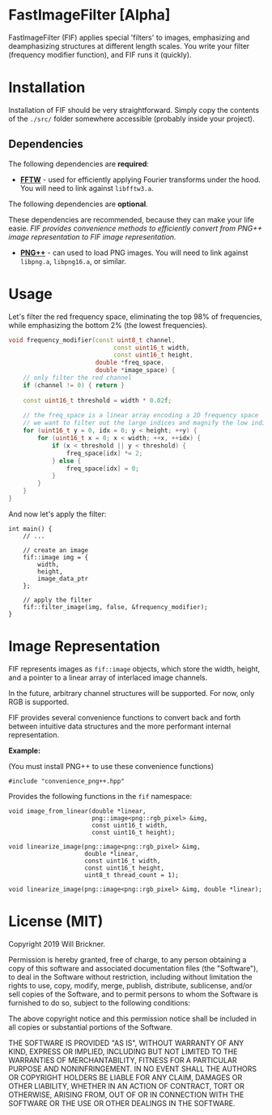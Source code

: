 # FastImageFilter [Alpha]

FastImageFilter (FIF) applies special 'filters' to images, emphasizing and deamphasizing structures at different length scales.  You write your filter (frequency modifier function), and FIF runs it (quickly). 

# Installation

Installation of FIF should be very straightforward. Simply copy the contents of the `./src/` folder somewhere accessible (probably inside your project).

## Dependencies

The following dependencies are **required**:

* **[FFTW](http://www.fftw.org/download.html)** - used for efficiently applying Fourier transforms under the hood.  You will need to link against `libfftw3.a`.

The following dependencies are **optional**.

These dependencies are recommended, because they can make your life easie. 
*FIF provides convenience methods to efficiently convert from PNG++ image representation to FIF image representation.*

* **[PNG++](https://www.nongnu.org/pngpp/)** - can used to load PNG images.  You will need to link against `libpng.a`, `libpng16.a`, or similar.

# Usage

Let's filter the red frequency space, eliminating the top 98% of frequencies, while emphasizing the bottom 2% (the lowest frequencies).

```C++
void frequency_modifier(const uint8_t channel,
							 const uint16_t width,
							 const uint16_t height, 
                        double *freq_space, 
                        double *image_space) {
	// only filter the red channel
	if (channel != 0) { return }
	
	const uint16_t threshold = width * 0.02f;
	
	// the freq_space is a linear array encoding a 2D frequency space
	// we want to filter out the large indices and magnify the low indices
	for (uint16_t y = 0, idx = 0; y < height; ++y) {
		for (uint16_t x = 0; x < width; ++x, ++idx) {
			if (x < threshold || y < threshold) {
				freq_space[idx] *= 2;
			} else {
				freq_space[idx] = 0;
			}
		}
	}
}
```

And now let's apply the filter:

```
int main() {
	// ...

	// create an image
	fif::image img = {
	    width,
	    height,
	    image_data_ptr
	};
	
	// apply the filter
	fif::filter_image(img, false, &frequency_modifier);
}
```

# Image Representation

FIF represents images as `fif::image` objects, which store the width, height, and a pointer to a linear array of interlaced image channels.

In the future, arbitrary channel structures will be supported. For now, only RGB is supported.

FIF provides several convenience functions to convert back and forth between intuitive data structures and the more performant internal representation.

**Example:** 

(You must install PNG++ to use these convenience functions)

```
#include "convenience_png++.hpp"
```

Provides the following functions in the `fif` namespace:

```
void image_from_linear(double *linear,
                       png::image<png::rgb_pixel> &img,
                       const uint16_t width,
                       const uint16_t height);
                           
void linearize_image(png::image<png::rgb_pixel> &img,
                     double *linear,
                     const uint16_t width,
                     const uint16_t height,
                     uint8_t thread_count = 1);
                     
void linearize_image(png::image<png::rgb_pixel> &img, double *linear);
```

# License (MIT)

Copyright 2019 Will Brickner.

Permission is hereby granted, free of charge, to any person obtaining a copy of this software and associated documentation files (the "Software"), to deal in the Software without restriction, including without limitation the rights to use, copy, modify, merge, publish, distribute, sublicense, and/or sell copies of the Software, and to permit persons to whom the Software is furnished to do so, subject to the following conditions:

The above copyright notice and this permission notice shall be included in all copies or substantial portions of the Software.

THE SOFTWARE IS PROVIDED "AS IS", WITHOUT WARRANTY OF ANY KIND, EXPRESS OR IMPLIED, INCLUDING BUT NOT LIMITED TO THE WARRANTIES OF MERCHANTABILITY, FITNESS FOR A PARTICULAR PURPOSE AND NONINFRINGEMENT. IN NO EVENT SHALL THE AUTHORS OR COPYRIGHT HOLDERS BE LIABLE FOR ANY CLAIM, DAMAGES OR OTHER LIABILITY, WHETHER IN AN ACTION OF CONTRACT, TORT OR OTHERWISE, ARISING FROM, OUT OF OR IN CONNECTION WITH THE SOFTWARE OR THE USE OR OTHER DEALINGS IN THE SOFTWARE.


